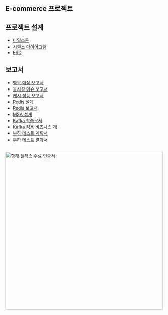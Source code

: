 ## E-commerce 프로젝트

## 프로젝트 설계
- [마일스톤](https://github.com/users/duddnd11/projects/3/views/3)
- [시퀀스 다이어그램](./docs/시퀀스다이어그램.md)
- [ERD](./docs/ERD.md)

## 보고서
- [병목 예상 보고서](https://github.com/duddnd11/e-commerce/blob/main/docs/ADR.md)
- [동시성 이슈 보고서](https://github.com/duddnd11/e-commerce/blob/main/docs/동시성_이슈_보고서.md)
- [캐시 성능 보고서](https://github.com/duddnd11/e-commerce/blob/STEP12/docs/캐시_성능_보고서.md)
- [Redis 설계](https://github.com/duddnd11/e-commerce/blob/main/docs/Redis%20%EC%84%A4%EA%B3%84.md)
- [Redis 보고서](https://github.com/duddnd11/e-commerce/blob/main/docs/Redis_%ED%9A%8C%EA%B3%A0%EB%A1%9D.md)
- [MSA 설계](https://github.com/duddnd11/e-commerce/blob/main/docs/msa.md)
- [Kafka 학습문서](https://github.com/duddnd11/e-commerce/blob/main/docs/%EC%B9%B4%ED%94%84%EC%B9%B4%20%ED%95%99%EC%8A%B5.md)
- [Kafka 적용 비즈니스 개](https://github.com/duddnd11/e-commerce/blob/main/docs/%EC%B9%B4%ED%94%84%EC%B9%B4%20%EB%B9%84%EC%A6%88%EB%8B%88%EC%8A%A4%20%EA%B0%9C%EC%84%A0.md)
- [부하 테스트 계획서](https://github.com/duddnd11/e-commerce/blob/main/docs/부하_테스트_계획서.md)
- [부하 테스트 결과서](https://github.com/duddnd11/e-commerce/blob/main/docs/부하_테스트_결과서.md)

##
<img src="https://github.com/user-attachments/assets/493738e7-5414-4bc5-9033-a7751183b61a" alt="항해 플러스 수료 인증서" width="500"/>

